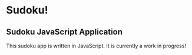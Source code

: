 Sudoku!
======

## Sudoku JavaScript Application
This sudoku app is written in JavaScript.  It is currently a work in progress! 
